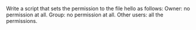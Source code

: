 Write a script that sets the permission to the file hello as follows: Owner: no permission at all. Group: no permission at all. Other users: all the permissions.
